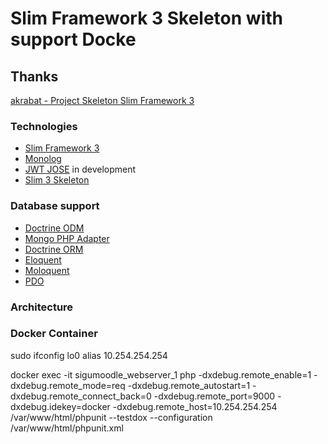 # Slim Framework 3 Skeleton with support Docke

## Thanks

[akrabat - Project Skeleton Slim Framework 3](https://github.com/akrabat/slim3-skeleton)

### Technologies

* [Slim Framework 3](www.slimframework.com)
* [Monolog](https://github.com/Seldaek/monolog)
* [JWT JOSE](https://github.com/namshi/jose) in development
* [Slim 3 Skeleton](https://github.com/akrabat/slim3-skeleton)

### Database support

* [Doctrine ODM](http://docs.doctrine-project.org/projects/doctrine-mongodb-odm/en/latest/)
* [Mongo PHP Adapter](https://github.com/alcaeus/mongo-php-adapter)
* [Doctrine ORM](http://www.doctrine-project.org/projects/orm.html)
* [Eloquent](https://github.com/illuminate/database)
* [Moloquent](https://moloquent.github.io)
* [PDO](http://php.net/manual/pt_BR/book.pdo.php)

### Architecture

### Docker Container


sudo ifconfig lo0 alias 10.254.254.254

docker exec -it sigumoodle_webserver_1 php -dxdebug.remote_enable=1 -dxdebug.remote_mode=req -dxdebug.remote_autostart=1 -dxdebug.remote_connect_back=0  -dxdebug.remote_port=9000 -dxdebug.idekey=docker -dxdebug.remote_host=10.254.254.254  /var/www/html/phpunit --testdox --configuration /var/www/html/phpunit.xml